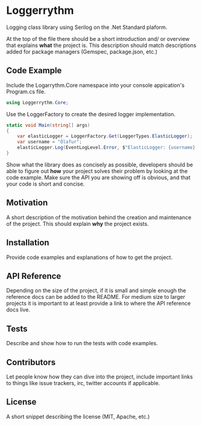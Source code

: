 # Loggerrythm
Logging class library using Serilog on the .Net Standard plaform.

At the top of the file there should be a short introduction and/ or overview that explains **what** the project is. This description should match descriptions added for package managers (Gemspec, package.json, etc.)

## Code Example
Include the Logarrythm.Core namespace into your console appication's Program.cs file.
```C#
using Loggerrythm.Core;
```
Use the LoggerFactory to create the desired logger implementation.
```C#
static void Main(string[] args)
{
    var elasticLogger = LoggerFactory.Get(LoggerTypes.ElasticLogger);
    var username = "Ólafur";
    elasticLogger.Log(EventLogLevel.Error, $"ElasticLogger: {username}.", username);
}
```

Show what the library does as concisely as possible, developers should be able to figure out **how** your project solves their problem by looking at the code example. Make sure the API you are showing off is obvious, and that your code is short and concise.

## Motivation

A short description of the motivation behind the creation and maintenance of the project. This should explain **why** the project exists.

## Installation

Provide code examples and explanations of how to get the project.

## API Reference

Depending on the size of the project, if it is small and simple enough the reference docs can be added to the README. For medium size to larger projects it is important to at least provide a link to where the API reference docs live.

## Tests

Describe and show how to run the tests with code examples.

## Contributors

Let people know how they can dive into the project, include important links to things like issue trackers, irc, twitter accounts if applicable.

## License

A short snippet describing the license (MIT, Apache, etc.)

